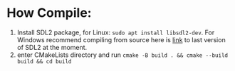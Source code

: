# How Compile:
1. Install SDL2 package, for Linux: `sudo apt install libsdl2-dev`. For Windows recommend compiling from source here is [link](https://github.com/libsdl-org/SDL/releases/tag/release-2.32.10) to last version of SDL2 at the moment.
2. enter CMakeLists directory and run `cmake -B build . && cmake --build build && cd build`
